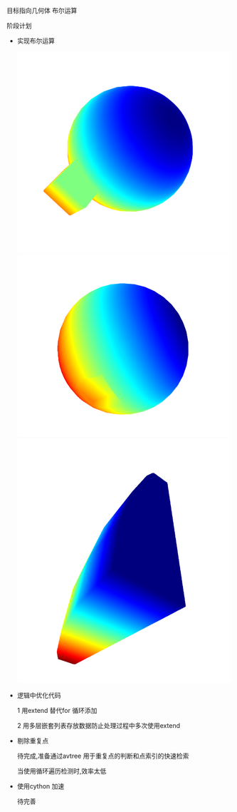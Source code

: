 目标指向几何体 布尔运算

阶段计划

- 实现布尔运算
    
    ![Union 操作](./pics/union.png)
    ![Difference 操作](./pics/diff.png)
    ![Insert 操作](./pics/insert.png)
    
- 逻辑中优化代码
    
    1 用extend 替代for 循环添加
    
    2 用多层嵌套列表存放数据防止处理过程中多次使用extend
    

- 剔除重复点
    
    待完成,准备通过avtree 用于重复点的判断和点索引的快速检索
    
    当使用循环遍历检测时,效率太低
      
      
- 使用cython 加速
    
    待完善

